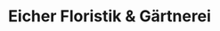 ---
title: "Eicher Floristik & Gärtnerei"
url: /ludwigshafen-am-rhein/eicher-floristik-und-gaertnerei/
shop: Blumen
---